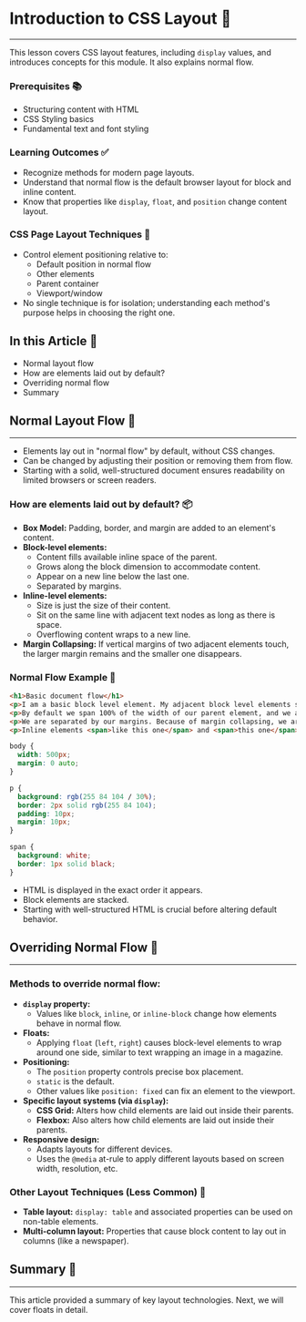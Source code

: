 # Introduction to CSS Layout 🎨

-----

This lesson covers CSS layout features, including `display` values, and introduces concepts for this module. It also explains normal flow.

### Prerequisites 📚

  * Structuring content with HTML
  * CSS Styling basics
  * Fundamental text and font styling

### Learning Outcomes ✅

  * Recognize methods for modern page layouts.
  * Understand that normal flow is the default browser layout for block and inline content.
  * Know that properties like `display`, `float`, and `position` change content layout.

### CSS Page Layout Techniques 📐

  * Control element positioning relative to:
      * Default position in normal flow
      * Other elements
      * Parent container
      * Viewport/window
  * No single technique is for isolation; understanding each method's purpose helps in choosing the right one.

## In this Article 📖

  * Normal layout flow
  * How are elements laid out by default?
  * Overriding normal flow
  * Summary

## Normal Layout Flow 🌊

-----

  * Elements lay out in "normal flow" by default, without CSS changes.
  * Can be changed by adjusting their position or removing them from flow.
  * Starting with a solid, well-structured document ensures readability on limited browsers or screen readers.

### How are elements laid out by default? 📦

  * **Box Model:** Padding, border, and margin are added to an element's content.
  * **Block-level elements:**
      * Content fills available inline space of the parent.
      * Grows along the block dimension to accommodate content.
      * Appear on a new line below the last one.
      * Separated by margins.
  * **Inline-level elements:**
      * Size is just the size of their content.
      * Sit on the same line with adjacent text nodes as long as there is space.
      * Overflowing content wraps to a new line.
  * **Margin Collapsing:** If vertical margins of two adjacent elements touch, the larger margin remains and the smaller one disappears.

### Normal Flow Example 📄

```html
<h1>Basic document flow</h1>
<p>I am a basic block level element. My adjacent block level elements sit on new lines below me.</p>
<p>By default we span 100% of the width of our parent element, and we are as tall as our child content. Our total width and height is our content + padding + border width/height.</p>
<p>We are separated by our margins. Because of margin collapsing, we are separated by the size of one of our margins, not both.</p>
<p>Inline elements <span>like this one</span> and <span>this one</span> sit on the same line along with adjacent text nodes, if there is space on the same line. Overflowing inline elements will <span>wrap onto a new line if possible (like this one containing text)</span>, or just go on to a new line if not, much like this image will do: <img src="https://mdn.github.io/shared-assets/images/examples/long.jpg" alt="snippet of cloth" /></p>
```

```css
body {
  width: 500px;
  margin: 0 auto;
}

p {
  background: rgb(255 84 104 / 30%);
  border: 2px solid rgb(255 84 104);
  padding: 10px;
  margin: 10px;
}

span {
  background: white;
  border: 1px solid black;
}
```

  * HTML is displayed in the exact order it appears.
  * Block elements are stacked.
  * Starting with well-structured HTML is crucial before altering default behavior.

## Overriding Normal Flow 🚧

-----

### Methods to override normal flow:

  * **`display` property:**
      * Values like `block`, `inline`, or `inline-block` change how elements behave in normal flow.
  * **Floats:**
      * Applying `float` (`left`, `right`) causes block-level elements to wrap around one side, similar to text wrapping an image in a magazine.
  * **Positioning:**
      * The `position` property controls precise box placement.
      * `static` is the default.
      * Other values like `position: fixed` can fix an element to the viewport.
  * **Specific layout systems (via `display`):**
      * **CSS Grid:** Alters how child elements are laid out inside their parents.
      * **Flexbox:** Also alters how child elements are laid out inside their parents.
  * **Responsive design:**
      * Adapts layouts for different devices.
      * Uses the `@media` at-rule to apply different layouts based on screen width, resolution, etc.

### Other Layout Techniques (Less Common) 🧪

  * **Table layout:** `display: table` and associated properties can be used on non-table elements.
  * **Multi-column layout:** Properties that cause block content to lay out in columns (like a newspaper).

## Summary 📝

-----

This article provided a summary of key layout technologies. Next, we will cover floats in detail.